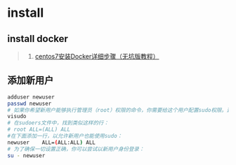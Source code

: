 # install
## install docker



> 1. [centos7安装Docker详细步骤（无坑版教程）](https://cloud.tencent.com/developer/article/1701451)

## 添加新用户
```bash
adduser newuser
passwd newuser
# 如果你希望新用户能够执行管理员（root）权限的命令，你需要给这个用户配置sudo权限。这通常涉及编辑sudoers文件：
visudo
# 在sudoers文件中，找到类似这样的行：
# root ALL=(ALL) ALL
#在下面添加一行，以允许新用户也能使用sudo：
newuser    ALL=(ALL:ALL) ALL
# 为了确保一切设置正确，你可以尝试以新用户身份登录：
su - newuser

```